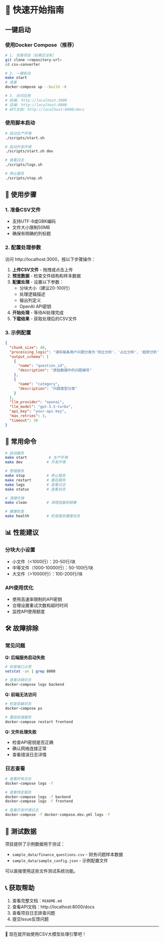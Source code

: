 # 🚀 快速开始指南

## 一键启动

### 使用Docker Compose（推荐）

```bash
# 1. 克隆项目（如果还没有）
git clone <repository-url>
cd csv-converter

# 2. 一键启动
make start
# 或者
docker-compose up --build -d

# 3. 访问应用
# 前端: http://localhost:3000
# 后端: http://localhost:8000
# API文档: http://localhost:8000/docs
```

### 使用脚本启动

```bash
# 启动生产环境
./scripts/start.sh

# 启动开发环境
./scripts/start.sh dev

# 查看日志
./scripts/logs.sh

# 停止服务
./scripts/stop.sh
```

## 📝 使用步骤

### 1. 准备CSV文件
- 支持UTF-8或GBK编码
- 文件大小限制50MB
- 确保有明确的列标题

### 2. 配置处理参数
访问 http://localhost:3000，按以下步骤操作：

1. **上传CSV文件** - 拖拽或点击上传
2. **预览数据** - 检查文件结构和样本数据
3. **配置处理** - 设置以下参数：
   - 分块大小（建议20-100行）
   - 处理逻辑描述
   - 输出列定义
   - OpenAI API密钥
4. **开始处理** - 等待AI处理完成
5. **下载结果** - 获取处理后的CSV文件

### 3. 示例配置

```json
{
  "chunk_size": 40,
  "processing_logic": "请将每条用户问题分类为'同比分析'、'占比分析'、'趋势分析'、'其他'之一",
  "output_schema": [
    {
      "name": "question_id",
      "description": "原始数据中的问题编号"
    },
    {
      "name": "category",
      "description": "问题类型分类"
    }
  ],
  "llm_provider": "openai",
  "llm_model": "gpt-3.5-turbo",
  "api_key": "your-api-key",
  "max_retries": 3,
  "timeout": 30
}
```

## 🔧 常用命令

```bash
# 启动服务
make start          # 生产环境
make dev           # 开发环境

# 管理服务
make stop          # 停止服务
make restart       # 重启服务
make logs          # 查看日志
make status        # 查看状态

# 清理环境
make clean         # 清理容器和镜像

# 健康检查
make health        # 检查服务健康状态
```

## 📊 性能建议

### 分块大小设置
- 小文件（<1000行）：20-50行/块
- 中等文件（1000-10000行）：50-100行/块  
- 大文件（>10000行）：100-200行/块

### API使用优化
- 使用高速率限制的API密钥
- 合理设置重试次数和超时时间
- 监控API使用额度

## 🛠️ 故障排除

### 常见问题

**Q: 后端服务启动失败**
```bash
# 检查端口占用
netstat -an | grep 8000

# 查看详细日志
docker-compose logs backend
```

**Q: 前端无法访问**
```bash
# 检查容器状态
docker-compose ps

# 重启前端服务
docker-compose restart frontend
```

**Q: 文件处理失败**
- 检查API密钥是否正确
- 确认网络连接正常
- 查看错误日志详情

### 日志查看

```bash
# 查看所有日志
docker-compose logs -f

# 查看特定服务
docker-compose logs -f backend
docker-compose logs -f frontend

# 查看开发环境日志
docker-compose -f docker-compose.dev.yml logs -f
```

## 🎯 测试数据

项目提供了示例数据用于测试：

- `sample_data/finance_questions.csv` - 财务问题样本数据
- `sample_data/sample_config.json` - 示例配置文件

可以直接使用这些文件测试系统功能。

## 📞 获取帮助

1. 查看完整文档：`README.md`
2. 查看API文档：http://localhost:8000/docs
3. 查看项目日志排查问题
4. 提交Issue反馈问题

---

🎉 现在就开始使用CSV大模型处理引擎吧！
